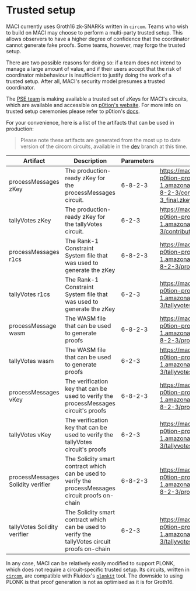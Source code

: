# Trusted setup

MACI currently uses Groth16 zk-SNARKs written in `circom`. Teams who wish to
build on MACI may choose to perform a multi-party trusted setup. This allows
observers to have a higher degree of confidence that the coordinator cannot
generate fake proofs. Some teams, however, may forgo the trusted setup.

There are two possible reasons for doing so: if a team does not intend
to manage a large amount of value, and if their users accept that the risk of
coordinator misbehaviour is insufficient to justify doing the work of a
trusted setup. After all, MACI's security model presumes a trusted coordinator.

The [PSE team](https://pse.dev/) is making available a trusted set of zKeys for MACI's circuits,
which are available and accessible on
[p0tion's website](https://ceremony.pse.dev/projects/Maci%20v1%20Trusted%20Setup%20Ceremony).
For more info on trusted setup ceremonies please refer to p0tion's [docs](https://p0tion.super.site/).

For your convenience, here is a list of the artifacts that can be used in production:

> Please note these artifacts are generated from the most up to date version of the circom circuits, available in the [dev](https://github.com/privacy-scaling-explorations/maci/tree/dev/circuits) branch at this time. 

| Artifact | Description | Parameters | Link |
|--|--|--|--|
| processMessages zKey | The production-ready zKey for the processMessages circuit. | 6-8-2-3 | https://maci-v1-trusted-setup-ceremony-pse-p0tion-production.s3.eu-central-1.amazonaws.com/circuits/processmessages_6-8-2-3/contributions/processmessages_6-8-2-3_final.zkey |
| tallyVotes zKey | The production-ready zKey for the tallyVotes circuit. | 6-2-3 | https://maci-v1-trusted-setup-ceremony-pse-p0tion-production.s3.eu-central-1.amazonaws.com/circuits/tallyvotes_6-2-3/contributions/tallyvotes_6-2-3_final.zkey |
| processMessages r1cs | The Rank-1 Constraint System file that was used to generate the zKey | 6-8-2-3 | https://maci-v1-trusted-setup-ceremony-pse-p0tion-production.s3.eu-central-1.amazonaws.com/circuits/processmessages_6-8-2-3/processmessages_6-8-2-3.r1cs |
| tallyVotes r1cs | The Rank-1 Constraint System file that was used to generate the zKey | 6-2-3 | https://maci-v1-trusted-setup-ceremony-pse-p0tion-production.s3.eu-central-1.amazonaws.com/circuits/tallyvotes_6-2-3/tallyvotes_6-2-3.r1cs |
| processMessage wasm | The WASM file that can be used to generate proofs | 6-8-2-3 | https://maci-v1-trusted-setup-ceremony-pse-p0tion-production.s3.eu-central-1.amazonaws.com/circuits/processmessages_6-8-2-3/processmessages_6-8-2-3.wasm |
| tallyVotes wasm | The WASM file that can be used to generate proofs | 6-2-3 | https://maci-v1-trusted-setup-ceremony-pse-p0tion-production.s3.eu-central-1.amazonaws.com/circuits/tallyvotes_6-2-3/tallyvotes_6-2-3.wasm |
| processMessages vKey | The verification key that can be used to verify the processMessages circuit's proofs | 6-8-2-3 | https://maci-v1-trusted-setup-ceremony-pse-p0tion-production.s3.eu-central-1.amazonaws.com/circuits/processmessages_6-8-2-3/processmessages_6-8-2-3_vkey.json |
| tallyVotes vKey | The verification key that can be used to verify the tallyVotes circuit's proofs | 6-2-3 | https://maci-v1-trusted-setup-ceremony-pse-p0tion-production.s3.eu-central-1.amazonaws.com/circuits/tallyvotes_6-2-3/tallyvotes_6-2-3_vkey.json |
| processMessages Solidity verifier | The Solidity smart contract which can be used to verify the processMessages circuit proofs on-chain | 6-8-2-3 | https://maci-v1-trusted-setup-ceremony-pse-p0tion-production.s3.eu-central-1.amazonaws.com/circuits/processmessages_6-8-2-3/processmessages_6-8-2-3_verifier.sol |
| tallyVotes Solidity verifier | The Solidity smart contract which can be used to verify the tallyVotes circuit proofs on-chain | 6-2-3 | https://maci-v1-trusted-setup-ceremony-pse-p0tion-production.s3.eu-central-1.amazonaws.com/circuits/tallyvotes_6-2-3/tallyvotes_6-2-3_verifier.sol |

In any case, MACI can be relatively easily modified to support PLONK, which
does not require a circuit-specific trusted setup. Its circuits, written in
[`circom`](https://github.com/iden3/circom), are compatible with Fluidex's
[`plonkit`](https://github.com/Fluidex/plonkit) tool. The downside to using
PLONK is that proof generation is not as optimised as it is for Groth16.
